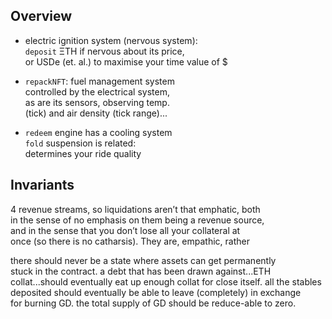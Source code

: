 
## Overview 

- electric ignition system (nervous system):  
`deposit` ΞTH if nervous about its price,  
or USDe (et. al.) to maximise your time value of $  

- `repackNFT`: fuel management system  
controlled by the electrical system,  
as are its sensors, observing temp.  
(tick) and air density (tick range)...  

- `redeem` engine has a cooling system  
`fold` suspension is related:  
determines your ride quality  


## Invariants

4 revenue streams, so liquidations aren’t that emphatic, both   
in the sense of no emphasis on them being a revenue source,  
and in the sense that you don’t lose all your collateral at  
once (so there is no catharsis). They are, empathic, rather

there should never be a state where assets can get permanently  
stuck in the contract. a debt that has been drawn against...ETH collat...should eventually eat up enough collat for close itself. all the stables  
deposited should eventually be able to leave (completely) in exchange  
for burning GD. the total supply of GD should be reduce-able to zero.  